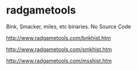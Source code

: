 # radgametools
Bink, Smacker, miles, etc binaries. No Source Code

http://www.radgametools.com/bnkhist.htm

http://www.radgametools.com/smkhist.htm

http://www.radgametools.com/msshist.htm
